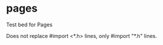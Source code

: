 pages
=====

Test bed for Pages

Does not replace #import <<nowiki>\*</nowiki>.h> lines, only #import "<nowiki>\*</nowiki>.h" lines.
